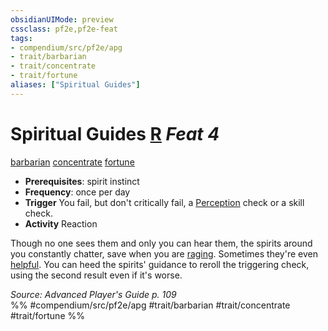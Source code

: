 ```yaml
---
obsidianUIMode: preview
cssclass: pf2e,pf2e-feat
tags:
- compendium/src/pf2e/apg
- trait/barbarian
- trait/concentrate
- trait/fortune
aliases: ["Spiritual Guides"]
---
```

# Spiritual Guides  [R](chapter-9-playing-the-game.md#Actions "Reaction") *Feat 4*  
[barbarian](Reference/Rules/Traits/barbarian.md "Barbarian Class Trait")  [concentrate](concentrate.md "Concentrate Action & Ability Trait")  [fortune](fortune.md "Fortune Effect Trait")  

- **Prerequisites**: spirit instinct
- **Frequency**: once per day
- **Trigger** You fail, but don't critically fail, a [Perception](skills.md#Perception) check or a skill check.
- **Activity** Reaction

Though no one sees them and only you can hear them, the spirits around you constantly chatter, save when you are [raging](Reference/Rules/Actions/rage.md). Sometimes they're even [helpful](conditions.md#Helpful). You can heed the spirits' guidance to reroll the triggering check, using the second result even if it's worse.

*Source: Advanced Player's Guide p. 109*  
%% #compendium/src/pf2e/apg #trait/barbarian #trait/concentrate #trait/fortune %%